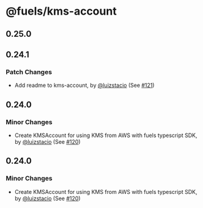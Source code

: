 # @fuels/kms-account

## 0.25.0

## 0.24.1

### Patch Changes

- Add readme to kms-account, by [@luizstacio](https://github.com/luizstacio) (See [#121](https://github.com/FuelLabs/fuels-npm-packs/pull/121))

## 0.24.0

### Minor Changes

- Create KMSAccount for using KMS from AWS with fuels typescript SDK, by [@luizstacio](https://github.com/luizstacio) (See [#120](https://github.com/FuelLabs/fuels-npm-packs/pull/120))

## 0.24.0

### Minor Changes

- Create KMSAccount for using KMS from AWS with fuels typescript SDK, by [@luizstacio](https://github.com/luizstacio) (See [#120](https://github.com/FuelLabs/fuels-npm-packs/pull/120))
